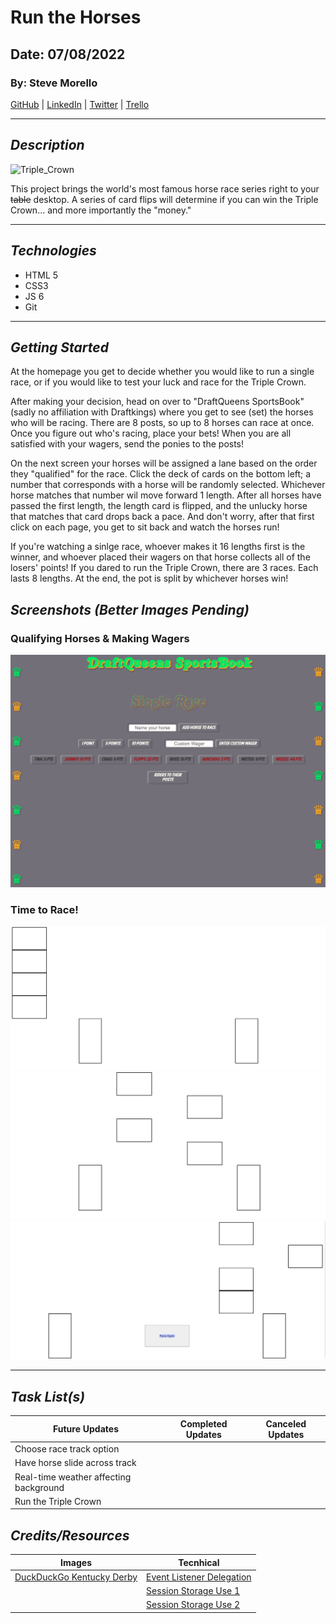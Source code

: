 # Run the Horses

## Date: 07/08/2022

### By: Steve Morello

[GitHub](https://github.com/scubastove4) | [LinkedIn](https://www.linkedin.com/in/stephen-morello/) | [Twitter](https://twitter.com/scubastove4) | [Trello](https://trello.com/b/3arBzRBG/kentucky-derby-7-8-22)

---

## **_Description_**

![Triple_Crown](https://external-content.duckduckgo.com/iu/?u=https%3A%2F%2Fucd.kaplan.com.sg%2Fwp-content%2Fuploads%2F2017%2F08%2Ftriple-crown-glory.jpg&f=1&nofb=1)

This project brings the world's most famous horse race series right to your ~~table~~ desktop. A series of card flips will determine if you can win the Triple Crown... and more importantly the "money."

---

## **_Technologies_**

- HTML 5
- CSS3
- JS 6
- Git

---

## **_Getting Started_**

At the homepage you get to decide whether you would like to run a single race, or if you would like to test your luck and race for the Triple Crown.

After making your decision, head on over to "DraftQueens SportsBook" (sadly no affiliation with Draftkings) where you get to see (set) the horses who will be racing. There are 8 posts, so up to 8 horses can race at once. Once you figure out who's racing, place your bets! When you are all satisfied with your wagers, send the ponies to the posts!

On the next screen your horses will be assigned a lane based on the order they "qualified" for the race. Click the deck of cards on the bottom left; a number that corresponds with a horse will be randomly selected. Whichever horse matches that number wil move forward 1 length. After all horses have passed the first length, the length card is flipped, and the unlucky horse that matches that card drops back a pace. And don't worry, after that first click on each page, you get to sit back and watch the horses run!

If you're watching a sinlge race, whoever makes it 16 lengths first is the winner, and whoever placed their wagers on that horse collects all of the losers' points! If you dared to run the Triple Crown, there are 3 races. Each lasts 8 lengths. At the end, the pot is split by whichever horses win!

## **_Screenshots (Better Images Pending)_**

### Qualifying Horses & Making Wagers

![Enter_Horse_Names](Enter-horses-and-wagers.png)

### Time to Race!

![Start_of_Race](Start-of-race.png)
![Mid-Race](Mid-race.png)
![End-of-Race](End-of-race.png)

---

## **_Task List(s)_**

| Future Updates                         | Completed Updates         | Canceled Updates                         |
| -------------------------------------- | ------------------------- | ---------------------------------------- |
| Choose race track option               | <!--:heavy_check_mark:--> | <!-- :heavy_check_mark: ~~Canceled~~ --> |
| Have horse slide across track          |
| Real-time weather affecting background |
| Run the Triple Crown                   |

## **_Credits/Resources_**

| Images                                                                                                                                                                       | Tecnhical                                                                                          |
| ---------------------------------------------------------------------------------------------------------------------------------------------------------------------------- | -------------------------------------------------------------------------------------------------- |
| [DuckDuckGo Kentucky Derby](https://external-content.duckduckgo.com/iu/?u=https%3A%2F%2Fimg.covers.com%2Fcms%2Fcovers%2Fba2c2dec-b1cd-4104-931c-337f4df39e09.jpg&f=1&nofb=1) | [Event Listener Delegation](https://youtu.be/XF1_MlZ5l6M?t=803)                                    |
|                                                                                                                                                                              | [Session Storage Use 1](https://youtu.be/0eV-tf-W2rQ?t=320)                                        |
|                                                                                                                                                                              | [Session Storage Use 2](https://www.javaguides.net/2019/05/javascript-sessionstorage-methods.html) |

<!-- Add this image for front side of card https://media.istockphoto.com/photos/blank-playing-card-on-a-white-background-picture-id182393154?k=6&m=182393154&s=170667a&w=0&h=c2mrUWET1N7kWWio7wS3Xe4N2GpsMXIZpk2ZZkFRXPg= -->

<!-- And this for back of card https://www.vippng.com/preview/iwTTwww_circle/ -->
